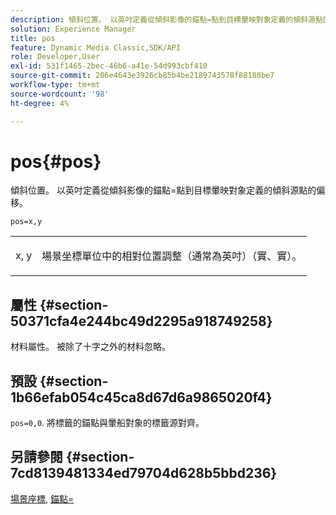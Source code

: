 ```yaml
---
description: 傾斜位置。 以英吋定義從傾斜影像的錨點=點到目標暈映對象定義的傾斜源點的偏移。
solution: Experience Manager
title: pos
feature: Dynamic Media Classic,SDK/API
role: Developer,User
exl-id: 531f1465-2bec-46b6-a41e-54d993cbf410
source-git-commit: 206e4643e3926cb85b4be2189743578f88180be7
workflow-type: tm+mt
source-wordcount: '98'
ht-degree: 4%

---
```


# pos{#pos}

傾斜位置。 以英吋定義從傾斜影像的錨點=點到目標暈映對象定義的傾斜源點的偏移。

`pos=x,y`

<table id="simpletable_DB3B64EFB67A47AD843812324ABFAE45"> 
 <tr class="strow"> 
  <td class="stentry"> <p><span class="varname"> x</span>,<span class="varname"> y</span> </p></td> 
  <td class="stentry"> <p>場景坐標單位中的相對位置調整（通常為英吋）（實、實）。 </p></td> 
 </tr> 
</table>

## 屬性 {#section-50371cfa4e244bc49d2295a918749258}

材料屬性。 被除了十字之外的材料忽略。

## 預設 {#section-1b66efab054c45ca8d67d6a9865020f4}

`pos=0,0`. 將標籤的錨點與暈船對象的標籤源對齊。

## 另請參閱 {#section-7cd8139481334ed79704d628b5bbd236}

[場景座標](../../../../../ir-api/http-protocol/image-rendering-api-ref/c-ir-http-protocol-ref/c-ir-http-protocol-syntax-and-features/c-ir-vignettes/c-ir-scene-coordinates.md#concept-528507024fa640b19a2631357febf7f1), [錨點=](../../../../../ir-api/http-protocol/image-rendering-api-ref/c-ir-http-protocol-ref/c-ir-http-protocol-command-reference/r-ir-http-anchor.md#reference-d53923d785c9442997dc7f2199524c26)

